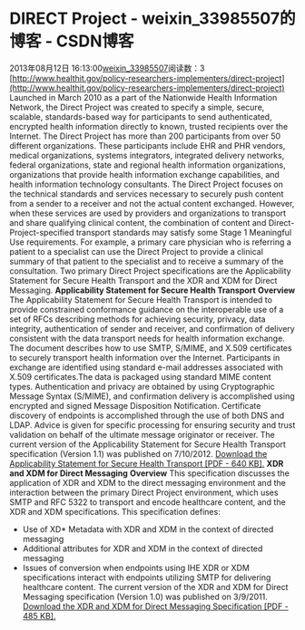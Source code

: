 # DIRECT Project - weixin_33985507的博客 - CSDN博客
2013年08月12日 16:13:00[weixin_33985507](https://me.csdn.net/weixin_33985507)阅读数：3
[http://www.healthit.gov/policy-researchers-implementers/direct-project](http://www.healthit.gov/policy-researchers-implementers/direct-project)
Launched in March 2010 as a part of the Nationwide Health Information Network, the Direct Project was created to specify a simple, secure, scalable, standards-based way for participants to send authenticated, encrypted health information directly to known, trusted recipients over the Internet. The Direct Project has more than 200 participants from over 50 different organizations. These participants include EHR and PHR vendors, medical organizations, systems integrators, integrated delivery networks, federal organizations, state and regional health information organizations, organizations that provide health information exchange capabilities, and health information technology consultants.
The Direct Project focuses on the technical standards and services necessary to securely push content from a sender to a receiver and not the actual content exchanged. However, when these services are used by providers and organizations to transport and share qualifying clinical content, the combination of content and Direct-Project-specified transport standards may satisfy some Stage 1 Meaningful Use requirements. For example, a primary care physician who is referring a patient to a specialist can use the Direct Project to provide a clinical summary of that patient to the specialist and to receive a summary of the consultation.
Two primary Direct Project specifications are the Applicability Statement for Secure Health Transport and the XDR and XDM for Direct Messaging.
**Applicability Statement for Secure Health Transport**
**Overview**
The Applicability Statement for Secure Health Transport is intended to provide constrained conformance guidance on the interoperable use of a set of RFCs describing methods for achieving security, privacy, data integrity, authentication of sender and receiver, and confirmation of delivery consistent with the data transport needs for health information exchange.
The document describes how to use SMTP, S/MIME, and X.509 certificates to securely transport health information over the Internet. Participants in exchange are identified using standard e-mail addresses associated with X.509 certificates.The data is packaged using standard MIME content types. Authentication and privacy are obtained by using Cryptographic Message Syntax (S/MIME), and confirmation delivery is accomplished using encrypted and signed Message Disposition Notification. Certificate discovery of endpoints is accomplished through the use of both DNS and LDAP. Advice is given for specific processing for ensuring security and trust validation on behalf of the ultimate message originator or receiver.
The current version of the Applicability Statement for Secure Health Transport specification (Version 1.1) was published on 7/10/2012. [Download the Applicability Statement for Secure Health Transport [PDF - 640 KB].](http://wiki.directproject.org/file/view/Applicability+Statement+for+Secure+Health+Transport+v1.1.pdf)
**XDR and XDM for Direct Messaging**
**Overview**
This specification discusses the application of XDR and XDM to the direct messaging environment and the interaction between the primary Direct Project environment, which uses SMTP and RFC 5322 to transport and encode healthcare content, and the XDR and XDM specifications. This specification defines:
- Use of XD* Metadata with XDR and XDM in the context of directed messaging
- Additional attributes for XDR and XDM in the context of directed messaging
- Issues of conversion when endpoints using IHE XDR or XDM specifications interact with endpoints utilizing SMTP for delivering healthcare content.
The current version of the XDR and XDM for Direct Messaging specification (Version 1.0) was published on 3/9/2011. [Download the XDR and XDM for Direct Messaging Specification [PDF - 485 KB].](http://wiki.directproject.org/file/view/2011-03-09%20PDF%20-%20XDR%20and%20XDM%20for%20Direct%20Messaging%20Specification_FINAL.pdf)
